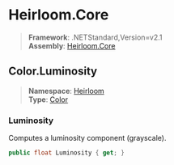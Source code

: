 # Heirloom.Core

> **Framework**: .NETStandard,Version=v2.1  
> **Assembly**: [Heirloom.Core][0]  

## Color.Luminosity

> **Namespace**: [Heirloom][0]  
> **Type**: [Color][1]  

### Luminosity

Computes a luminosity component (grayscale).

```cs
public float Luminosity { get; }
```

[0]: ../../../Heirloom.Core.md
[1]: ../Color.md
